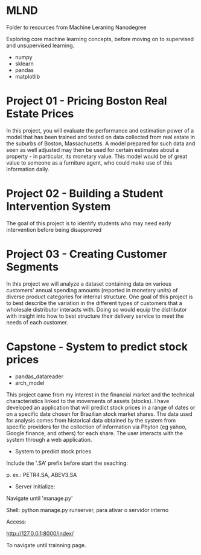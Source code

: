 # MLND
Folder to resources from Machine Leraning Nanodegree

Exploring core machine learning concepts, before moving on to supervised and unsupervised learning.

* numpy
* sklearn
* pandas
* matplotlib

# Project 01 - Pricing Boston Real Estate Prices

In this project, you will evaluate the performance and estimation power of a model that has been trained and tested on data collected from real estate in the suburbs of Boston, Massachusetts. A model prepared for such data and seen as well adjusted may then be used for certain estimates about a property - in particular, its monetary value. This model would be of great value to someone as a furniture agent, who could make use of this information daily.

# Project 02 - Building a Student Intervention System

The goal of this project is to identify students who may need early intervention before being disapproved

# Project 03 - Creating Customer Segments

In this project we will analyze a dataset containing data on various customers' annual spending amounts (reported in monetary units) of diverse product categories for internal structure. One goal of this project is to best describe the variation in the different types of customers that a wholesale distributor interacts with. Doing so would equip the distributor with insight into how to best structure their delivery service to meet the needs of each customer.

# Capstone - System to predict stock prices

* pandas_datareader
* arch_model

This project came from my interest in the financial market and the technical characteristics linked to the movements of assets (stocks). I have developed an application that will predict stock prices in a range of dates or on a specific date chosen for Brazilian stock market shares. The data used for analysis comes from historical data obtained by the system from specific providers for the collection of information via Phyton (eg yahoo, Google finance, and others) for each share. The user interacts with the system through a web application.

* System to predict stock prices

Include the '.SA' prefix before start the seaching:

p. ex.: PETR4.SA, ABEV3.SA

* Server Initialize:

Navigate until 'manage.py'

Shell: python manage.py runserver, para ativar o servidor interno

Access:

http://127.0.0.1:8000/index/

To navigate until trainning page.

